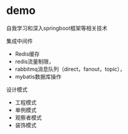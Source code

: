 # demo
自我学习和深入springboot框架等相关技术

集成中间件
- Redis缓存
- redis流量制限，
- rabbitmq消息队列（direct，fanout，topic），
- mybatis数据库操作

设计模式
- 工程模式
- 单例模式
- 观察者模式
- 装饰模式
